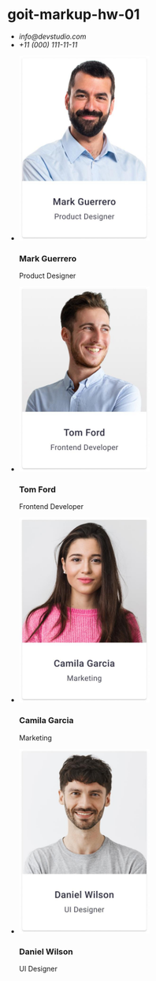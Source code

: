 # goit-markup-hw-01



<ul> 
 <li><address href="mailto:info@devstudio.com">info@devstudio.com</address></li>
 <li><address href="tel:+110001111111">+11 (000) 111-11-11</address></li>
</ul>



<ul>
      <li> <img src="img\Team Card 1.jpg" alt="card 1" width="264"> <h3>Mark Guerrero</h3> <p>Product Designer</p> </li> 
      <li> <img src="img\Team Card 2.jpg" alt="card 2" width="264"><h3>Tom Ford</h3><p>Frontend Developer</p> </li>
      <li> <img src="img\Team Card 3.jpg" alt="card 3" width="264"><h3>Camila Garcia</h3><p>Marketing</p></li>
      <li> <img src="img\Team Card 4 (2).jpg" alt="card 4" width="264"><h3>Daniel Wilson</h3><p>UI Designer</p></li>
    </ul>